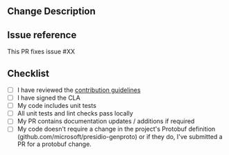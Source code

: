 ## Change Description
<!-- Describe your changes and reference issues or pull requests where possible (use '#XX' where XX is the PR or issue number). -->

## Issue reference
This PR fixes issue #XX

## Checklist
- [ ] I have reviewed the [contribution guidelines](../../CONTRIBUTING.md)
- [ ] I have signed the CLA
- [ ] My code includes unit tests
- [ ] All unit tests and lint checks pass locally
- [ ] My PR contains documentation updates / additions if required
- [ ] My code doesn't require a change in the project's Protobuf definition (github.com/microsoft/presidio-genproto) or if they do, I've  submitted a PR for a protobuf change.
